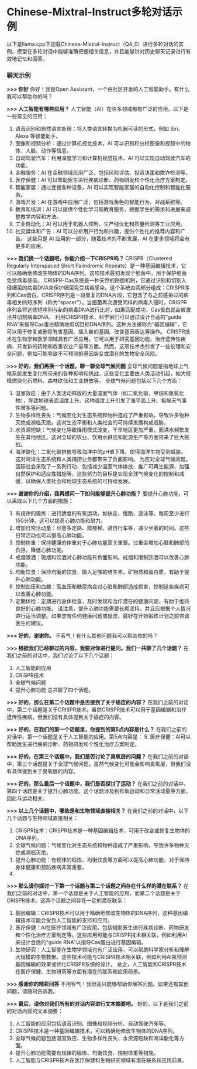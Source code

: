 # Chinese-Mixtral-Instruct多轮对话示例

以下是llama.cpp下加载Chinese-Mixtral-Instruct（Q4_0）进行多轮对话的实例。模型在多轮对话中能够准确把握相关信息，并且能够针对历史聊天记录进行有效地记忆和回答。

### 聊天示例

**>>> 你好**
你好！我是Open Assistant，一个由社区开发的人工智能助手。有什么我可以帮助你的吗？

**>>> 人工智能有哪些应用？**
人工智能（AI）在许多领域都有广泛的应用。以下是一些常见的应用：
1. 语音识别和自然语言处理：将人类语言转换为机器可读的形式，例如 Siri、Alexa 等智能助手。
2. 图像和视频分析：通过计算机视觉技术，AI 可以识别和分析图像和视频中的物体、人脸、动作等信息。
3. 自动驾驶汽车：利用深度学习和计算机视觉技术，AI 可以实现自动驾驶汽车的功能。
4. 金融服务：AI 在金融领域应用广泛，包括风险评估、投资决策和欺诈检测等。
5. 医疗保健：AI 可以帮助医生进行疾病诊断、药物研发和个性化治疗方案制定。
6. 智能家居：通过连接各种设备，AI 可以实现智能家居的自动化控制和智能化服务。
7. 游戏开发：AI 在游戏中应用广泛，包括游戏角色的智能行为、对战系统等。
8. 教育和培训：AI 可以提供个性化学习和教育服务，根据学生的需求和进展来调整教学内容和方法。
9. 工业自动化：AI 可以用于机器人控制、生产线优化和质量检测等工业应用。
10. 社交媒体和广告：AI 可以分析用户行为和兴趣，提供个性化的推荐内容和广告。
这些只是 AI 应用的一部分，随着技术的不断发展，AI 在更多领域将会有更多的应用。

**>>> 我们换一个话题吧，你能介绍一下CRISPR吗？**
CRISPR（Clustered Regularly Interspaced Short Palindromic Repeats）是一种基因编辑技术，它可以精确地修改生物体的DNA序列。这项技术最初发现于细菌中，用于保护细菌免受病毒感染。
CRISPR-Cas系统是一种天然的防御机制，它通过识别和切割入侵细菌的病毒DNA来保护细菌免受病毒感染。这个系统由两部分组成：CRISPR序列和Cas蛋白。CRISPR序列是一段重复的DNA片段，它包含了与之前感染过的病毒相关的短序列（称为“spacer”）。当细菌再次遭受同样的病毒入侵时，CRISPR序列会将这些短序列与新的病毒DNA进行比对，如果匹配成功，Cas蛋白就会被激活并切割病毒DNA。
利用CRISPR技术，科学家们可以通过设计合适的“guide RNA”来指导Cas蛋白精确地剪切目标DNA序列。这种方法被称为“基因编辑”，它可以用于修复或删除有害基因、插入新的基因、改变基因表达等操作。
CRISPR技术在生物学和医学领域具有广泛应用。它可以用于研究基因功能、治疗遗传性疾病、开发新的药物和改善农业产量等方面。然而，这项技术也引发了一些伦理和安全问题，例如可能导致不可预测的基因突变或潜在的生物安全风险。

**>>> 好的，我们再换一个话题，聊一聊全球气候问题**
全球气候问题是指地球上气候系统发生变化所带来的各种影响和挑战。这些变化主要由人类活动引起，如大规模燃烧化石燃料、森林砍伐和工业排放等。
全球气候问题包括以下几个方面：
1. 温室效应：由于人类活动释放的大量温室气体（如二氧化碳、甲烷和氮氧化物），导致地球表面温度上升。这种温度上升引发了海平面上升、极端天气事件增多等问题。
2. 生物多样性丧失：气候变化对生态系统和物种造成了严重影响，导致许多物种灭绝或濒临灭绝。这对生态平衡和人类社会的可持续发展构成威胁。
3. 水资源短缺：气候变化导致降雨模式改变，干旱地区更加严重，而洪水频繁发生在其他地区。这对全球的农业、饮用水供应和能源生产等方面带来了巨大挑战。
4. 海洋酸化：二氧化碳排放导致海洋中的pH值下降，使得海洋生物受到威胁。这对海洋生态系统和人类捕捞业务都带来了负面影响。
为应对全球气候问题，国际社会采取了一系列行动，包括减少温室气体排放、推广可再生能源、加强自然保护和适应性措施等。这些努力的目标是实现全球气候变化的控制和减缓，以确保人类社会和地球生态系统的可持续发展。

**>>> 谢谢你的介绍，我再想问一下如何能够提升心肺功能？**
要提升心肺功能，可以采取以下几个方面的措施：
1. 有规律的锻炼：进行适度的有氧运动，如快走、慢跑、游泳等，每周至少进行150分钟。这可以提高心肺功能和耐力。
2. 增加日常活动量：尽量多走路、爬楼梯、骑自行车等，减少坐着的时间。这些日常活动也可以提高心肺功能。
3. 控制体重：保持健康的体重对于心肺功能至关重要。过重会增加心脏和肺部的负担，降低心肺功能。
4. 戒烟限酒：吸烟和饮酒对心肺功能有负面影响。戒烟和限制饮酒可以改善心肺功能。
5. 均衡饮食：保持均衡的饮食，摄入足够的维生素、矿物质和蛋白质，有助于提升心肺功能。
6. 控制血压和血糖：高血压和糖尿病会对心脏和肺部造成损害，控制这些疾病可以改善心肺功能。
7. 定期体检：定期进行身体检查，及时发现和治疗潜在的健康问题，有助于维持良好的心肺功能。
请注意，提升心肺功能需要长期坚持，并且应根据个人情况进行适当调整。如果您有任何健康问题或疑虑，最好在开始锻炼计划之前咨询医生的建议。

**>>> 好的，谢谢你。**
不客气！有什么其他问题我可以帮助你的吗？

**>>> 根据我们已经聊过的内容，我要对你进行提问。我们一共聊了几个话题？**
在我们之前的对话中，我们讨论了以下几个话题：
1. 人工智能的应用
2. CRISPR技术
3. 全球气候问题
4. 提升心肺功能
总共聊了四个话题。

**>>> 好的，那么在第二个话题中是否提到了关于癌症的内容？**
在我们之前的对话中，第二个话题是关于CRISPR技术。虽然CRISPR技术可以用于基因编辑和治疗遗传性疾病，但我们没有具体提到关于癌症的内容。

**>>> 好的，在我们的第一个话题里，你提到的第5点内容是什么？**
在我们之前的对话中，第一个话题是关于人工智能的应用。第5点内容是：
5. 医疗保健：AI可以帮助医生进行疾病诊断、药物研发和个性化治疗方案制定。

**>>> 好的，在第三个话题中，我们是否讨论了臭氧层的问题？**
在我们之前的对话中，第三个话题是关于全球气候问题。虽然气候变化可能会影响臭氧层，但我们没有具体提到关于臭氧层的内容。

**>>> 好的，那么最后一个话题中，我们是否探讨了运动？**
在我们之前的对话中，第四个话题是关于提升心肺功能。这个话题涉及到有氧运动和日常活动量等方面，因此与运动相关。

**>>> 以上几个话题中，哪些是和生物领域直接相关？**
在我们之前的对话中，以下几个话题与生物领域直接相关：
1. CRISPR技术：CRISPR技术是一种基因编辑技术，可用于改变或修复生物体的DNA序列。
2. 全球气候问题：气候变化对生态系统和物种造成了严重影响，导致许多物种灭绝或濒临灭绝。
3. 提升心肺功能：有规律的锻炼、均衡饮食等方面可以提高心肺功能，对于保持身体健康和预防疾病非常重要。
4. 
**>>> 那么请你探讨一下第一个话题与第二个话题之间存在什么样的潜在联系？**
在我们之前的对话中，第一个话题是关于人工智能的应用，而第二个话题是关于CRISPR技术。这两个话题之间存在一定的潜在联系：
1. 基因编辑：CRISPR技术可以用于精确地修改生物体的DNA序列，这种基因编辑技术可能会受到人工智能的支持和应用。
2. 医疗保健：AI在医疗领域有广泛应用，包括辅助医生进行疾病诊断、药物研发和个性化治疗方案制定等。这些应用可能与CRISPR技术相关联，例如利用AI来设计合适的“guide RNA”以指导Cas蛋白进行基因编辑。
3. 生物研究：人工智能在生物学领域也有广泛应用，可以帮助科学家分析和理解大规模的生物数据。这些技术可能与CRISPR技术相关联，例如利用AI来预测基因编辑的效果或优化CRISPR系统的设计。
总之，人工智能和CRISPR技术在医疗保健、生物研究等方面有潜在的联系和应用前景。

**>>> 感谢你的精彩回答**
不用客气！我很高兴能够帮助你解答问题。如果还有其他问题，请随时告诉我。

**>>> 最后，请你对我们所有的对话内容进行文本摘要吧。**
好的，以下是我们之前的对话内容的文本摘要：
1. 人工智能的应用包括语音识别、图像和视频分析、自动驾驶汽车等。
2. CRISPR技术是一种基因编辑技术，可以精确地修改生物体的DNA序列。
3. 全球气候问题包括温室效应、生物多样性丧失、水资源短缺和海洋酸化等方面。
4. 提升心肺功能需要有规律的锻炼、均衡饮食、控制体重等措施。
5. 人工智能与CRISPR技术在医疗保健和生物研究领域有潜在联系和应用前景。